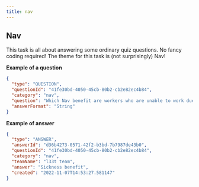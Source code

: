 ```yaml
---
title: nav
---
```


## Nav

This task is all about answering some ordinary quiz questions.
No fancy coding required! 
The theme for this task is (not surprisingly) Nav!

**Example of a question**

```json
{
  "type": "QUESTION",
  "questionId": "41fe30bd-4050-45cb-80b2-cb2e82ec4b84",
  "category": "nav",
  "question": "Which Nav benefit are workers who are unable to work due to illness most likely to receive?",
  "answerFormat": "String"
}
```

**Example of answer**

```json
{
  "type": "ANSWER",
  "answerId": "d36b4273-0571-42f2-b3bd-7b7987de43b0",
  "questionId": "41fe30bd-4050-45cb-80b2-cb2e82ec4b84",
  "category": "nav",
  "teamName": "l33t team",
  "answer": "Sickness benefit",
  "created": "2022-11-07T14:53:27.581147"
}
```
